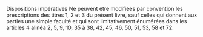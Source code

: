 Dispositions impératives
Ne peuvent être modifiées par convention les prescriptions des titres 1, 2 et 3 du présent livre, sauf celles qui donnent aux parties une simple faculté et qui sont limitativement énumérées dans les articles 4 alinéa 2, 5, 9, 10, 35 à 38, 42, 45, 46, 50, 51, 53, 58 et 72.